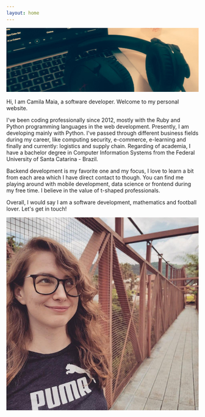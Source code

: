 ```yaml
---
layout: home
---
```


<img src="/assets/cover.jpg" alt="Home Cover">

Hi, I am Camila Maia, a software developer. Welcome to my personal website.

I've been coding professionally since 2012, mostly with the Ruby and Python programming languages in the web development. Presently, I am developing mainly with Python. I've passed through different business fields during my career, like computing security, e-commerce, e-learning and finally and currently: logistics and supply chain. Regarding of academia, I have a bachelor degree in Computer Information Systems from the Federal University of Santa Catarina - Brazil.

Backend development is my favorite one and my focus, I love to learn a bit from each area which I have direct contact to though. You can find me playing around with mobile development, data science or frontend during my free time. I believe in the value of t-shaped professionals.

Overall, I would say I am a software development, mathematics and football lover. Let's get in touch!

<p align="center">
    <img class="profile shadow" src="/assets/profile.jpg" alt="Profile Picture">
</p>
